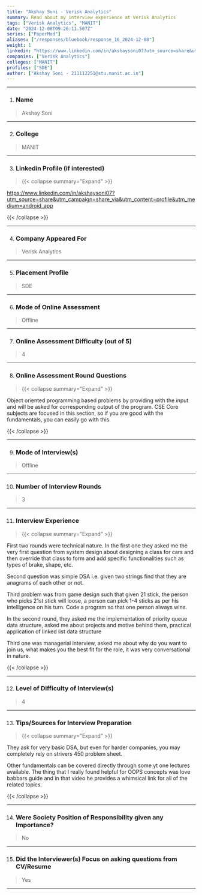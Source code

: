 ```yaml
---
title: "Akshay Soni - Verisk Analytics"
summary: Read about my interview experience at Verisk Analytics
tags: ["Verisk Analytics", "MANIT"]
date: "2024-12-08T09:26:11.507Z"
series: ["PaperMod"]
aliases: ["/responses/bluebook/response_16_2024-12-08"]
weight: 1
linkedin: "https://www.linkedin.com/in/akshaysoni07?utm_source=share&utm_campaign=share_via&utm_content=profile&utm_medium=android_app"
companies: ["Verisk Analytics"]
colleges: ["MANIT"]
profiles: ["SDE"]
author: ["Akshay Soni - 211112251@stu.manit.ac.in"]
---
```

---
1. ### Name

> Akshay Soni 

---

2. ### College

> MANIT

---

3. ### Linkedin Profile (if interested)

> {{< collapse summary="Expand" >}}

https://www.linkedin.com/in/akshaysoni07?utm_source=share&utm_campaign=share_via&utm_content=profile&utm_medium=android_app

{{< /collapse >}}

---

4. ### Company Appeared For

> Verisk Analytics 

---

5. ### Placement Profile

> SDE

---

6. ### Mode of Online Assessment

> Offline

---

7. ### Online Assessment Difficulty (out of 5)

> 4

---

8. ### Online Assessment Round Questions

> {{< collapse summary="Expand" >}}

Object oriented programming based problems by providing with the input and will be asked for corresponding output of the program. CSE Core subjects are focused in this section, so if you are good with the fundamentals, you can easily go with this.

{{< /collapse >}}

---

9. ### Mode of Interview(s)

> Offline

---

10. ### Number of Interview Rounds

> 3

---

11. ### Interview Experience

> {{< collapse summary="Expand" >}}

First two rounds were technical nature. In the first one they asked me the very first question from system design about designing a class for cars and then override that class to form and add specific functionalities such as types of brake, shape, etc.

Second question was simple DSA i.e. given two strings find that they are anagrams of each other or not.

Third problem was from game design such that given 21 stick, the person who picks 21st stick will loose, a person can pick 1-4 sticks as per his intelligence on his turn. Code a program so that one person always wins.

In the second round, they asked me the implementation of priority queue data structure, asked me about projects and motive behind them, practical application of linked list data structure 

Third one was managerial interview, asked me about why do you want to join us, what makes you the best fit for the role, it was very conversational in nature.

{{< /collapse >}}

---

12. ### Level of Difficulty of Interview(s)

> 4

---

13. ### Tips/Sources for Interview Preparation

> {{< collapse summary="Expand" >}}

They ask for very basic DSA, but even for harder companies, you may completely rely on strivers 450 problem sheet.

Other fundamentals can be covered directly through some yt one lectures available. The thing that I really found helpful for OOPS concepts was love babbars guide and in that video he provides a whimsical link for all of the related topics.

{{< /collapse >}}

---

14. ### Were Society Position of Responsibility given any Importance?

> No

---

15. ### Did the Interviewer(s) Focus on asking questions from CV/Resume

> Yes

---

